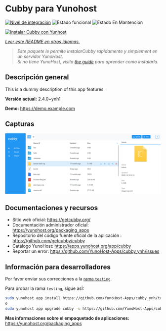 <!--
Este archivo README esta generado automaticamente<https://github.com/YunoHost/apps/tree/master/tools/readme_generator>
No se debe editar a mano.
-->

# Cubby para Yunohost

[![Nivel de integración](https://apps.yunohost.org/badge/integration/cubby)](https://ci-apps.yunohost.org/ci/apps/cubby/)
![Estado funcional](https://apps.yunohost.org/badge/state/cubby)
![Estado En Mantención](https://apps.yunohost.org/badge/maintained/cubby)

[![Instalar Cubby con Yunhost](https://install-app.yunohost.org/install-with-yunohost.svg)](https://install-app.yunohost.org/?app=cubby)

*[Leer este README en otros idiomas.](./ALL_README.md)*

> *Este paquete le permite instalarCubby rapidamente y simplement en un servidor YunoHost.*  
> *Si no tiene YunoHost, visita [the guide](https://yunohost.org/install) para aprender como instalarla.*

## Descripción general

This is a dummy description of this app features


**Versión actual:** 2.4.0~ynh1

**Demo:** <https://demo.example.com>

## Capturas

![Captura de Cubby](./doc/screenshots/screenshot.png)

## Documentaciones y recursos

- Sitio web oficial: <https://getcubby.org/>
- Documentación administrador oficial: <https://yunohost.org/packaging_apps>
- Repositorio del código fuente oficial de la aplicación : <https://github.com/getcubby/cubby>
- Catálogo YunoHost: <https://apps.yunohost.org/app/cubby>
- Reportar un error: <https://github.com/YunoHost-Apps/cubby_ynh/issues>

## Información para desarrolladores

Por favor enviar sus correcciones a la [rama `testing`](https://github.com/YunoHost-Apps/cubby_ynh/tree/testing).

Para probar la rama `testing`, sigue asÍ:

```bash
sudo yunohost app install https://github.com/YunoHost-Apps/cubby_ynh/tree/testing --debug
o
sudo yunohost app upgrade cubby -u https://github.com/YunoHost-Apps/cubby_ynh/tree/testing --debug
```

**Mas informaciones sobre el empaquetado de aplicaciones:** <https://yunohost.org/packaging_apps>
